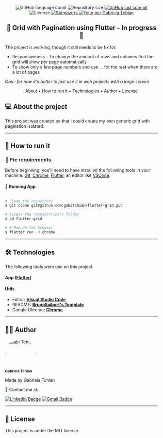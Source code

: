 <p align="center">
  <img alt="GitHub language count" src="https://img.shields.io/github/languages/count/gabitchian/flutter-grid?color=%2304D361&style=for-the-badge">

  <img alt="Repository size" src="https://img.shields.io/github/repo-size/gabitchian/flutter-grid?style=for-the-badge">

  <a href="https://github.com/gabitchian/flutter-grid/commits/main">
    <img alt="GitHub last commit" src="https://img.shields.io/github/last-commit/gabitchian/flutter-grid?style=for-the-badge">
  </a>

   <img alt="License" src="https://img.shields.io/badge/license-MIT-brightgreen?style=for-the-badge">
   <a href="https://github.com/gabitchian/flutter-grid/stargazers">
    <img alt="Stargazers" src="https://img.shields.io/github/stars/gabitchian/flutter-grid?style=for-the-badge">
  </a>

  <a href="https://github.com/gabitchian">
    <img alt="Feito por Gabriela Tchian" src="https://img.shields.io/badge/feito%20por-Gabi%20Tchian-%231b9?style=for-the-badge">
  </a>

</p>
<!-- <h1 align="center" style="padding: 50px; background: #333333;">
    <img alt="flutter-grid" title="#flutter-grid" src="https://raw.githubusercontent.com/gabitchian/flutter-grid/main/public/logo-full.svg" />
</h1> -->

<h2 align="center">
	🏁  Grid with Pagination using Flutter - In progress 🏁
</h2>
<p>
The project is working, though it still needs to be fix for:
    <ul>
        <li>Responsiveness - To change the amount of rows and columns that the grid will show per page automatically</li>
        <li>To show only a few page numbers and use ... for the rest when there are a lot of pages</li>
    </ul>
    <i>Obs.: for now it's better to just use it in web projects with a large screen</i>
</p>

<p align="center">
 <a href="#--about-the-project">About</a> •
 <a href="#--how-to-run-it">How to run it</a> •
 <a href="#--technologies">Technologies</a> •
 <a href="#--author">Author</a> •
 <a href="#--license">License</a>
</p>

## [](https://github.com/gabitchian/flutter-grid#--about-the-project) 💻 About the project

This project was created so that I could create my own generic grid with pagination isolated.

---

## [](https://github.com/gabitchian/flutter-grid#--how-to-run-it) 🚀 How to run it

### 📝 Pre requirements

Before beginning, you'll need to have installed the following tools in your machine:
[Git](https://git-scm.com), [Chrome](https://www.google.com/intl/en-US/chrome/), [Flutter](https://docs.flutter.dev/get-started/install), an editor like [VSCode](https://code.visualstudio.com/).
<br />

#### 🧭 Running App

```bash

# Clone the repository
$ git clone git@github.com:gabitchian/flutter-grid.git

# Access the repositories's folder
$ cd flutter-grid

# # Run on the browser
$ flutter run -d chrome
```

---

## [](https://github.com/gabitchian/flutter-grid#--technologies) 🛠 Technologies

The following tools were use on this project:

#### **App** (**[Flutter](https://docs.flutter.dev/get-started/install)**)

#### **Utils**

- Editor: **[Visual Studio Code](https://code.visualstudio.com/)**
- README: **[BrunoSaibert's Template](https://github.com/BrunoSaibert/brunoquiz/blob/main/README.md)**
- Google Chrome: **[Chrome](https://www.google.com/intl/en-US/chrome/)**

---

## [](https://github.com/gabitchian/flutter-grid#--author) 👩‍🚀 Author

 <img style="border-radius: 50%;" src="https://avatars.githubusercontent.com/gabitchian" width="100px;" alt="Gabi Tchian"/>
 <br />
 <sub><b>Gabriela Tchian</b></sub></a>
 <br />

Made by Gabriela Tchian

👋 Contact me at:

[![Linkedin Badge](https://img.shields.io/badge/-LinkedIn-blue?style=for-the-badge&logo=Linkedin&logoColor=white&link=https://www.linkedin.com/in/gabrielatchian/)](https://www.linkedin.com/in/gabrielatchian/)
[![Gmail Badge](https://img.shields.io/badge/-Gmail-c14438?style=for-the-badge&logo=Gmail&logoColor=white&link=mailto:gftchian0609@gmail.com)](mailto:gftchian0609@gmail.com)

---

## [](https://github.com/gabitchian/flutter-grid#--license) 📝 License

This project is under the MIT license.
